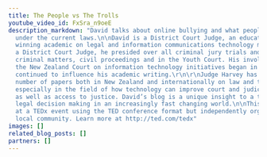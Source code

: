 ```yaml
---
title: The People vs The Trolls
youtube_video_id: FxSra_n9oeE
description_markdown: "David talks about online bullying and what people can do about
  under the current laws.\n\nDavid is a District Court Judge, an educator and an award
  winning academic on legal and information communications technology matters.\r\n\r\nAs
  a District Court Judge, he presided over all criminal jury trials and judge alone
  criminal matters, civil proceedings and in the Youth Court. His involvement with
  the New Zealand Court on information technology initiatives began in 1990, and has
  continued to influence his academic writing.\r\n\r\nJudge Harvey has presented a
  number of papers both in New Zealand and internationally on law and technology matters,
  especially in the field of how technology can improve court and judicial processes,
  as well as access to justice. David’s blog is a unique insight to a top level new
  legal decision making in an increasingly fast changing world.\n\nThis talk was given
  at a TEDx event using the TED conference format but independently organized by a
  local community. Learn more at http://ted.com/tedx"
images: []
related_blog_posts: []
partners: []
---
```

